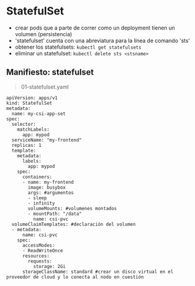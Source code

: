 # StatefulSet
- crear pods que a parte de correr como un deployment tienen un volumen (persistencia)
- 'statefulset' cuenta con una abreviatura para la línea de comando 'sts'
- obtener los statefulsets: `kubectl get statefulsets`
- eliminar un statefulset: `kubectl delete sts <stsname>`
## Manifiesto: statefulset
> 01-statefulset.yaml
~~~
apiVersion: apps/v1
kind: StatefulSet
metadata:
  name: my-csi-app-set
spec:
  selector:
    matchLabels:
      app: mypod
  serviceName: "my-frontend"
  replicas: 1
  template:
    metadata:
      labels:
        app: mypod
    spec:
      containers:
      - name: my-frontend
        image: busybox
        args: #argumentos
        - sleep
        - infinity
        volumeMounts: #volumenes montados
        - mountPath: "/data"
          name: csi-pvc
  volumeClaimTemplates: #declaración del volumen
  - metadata:
      name: csi-pvc
    spec:
      accessModes:
      - ReadWriteOnce
      resources:
        requests:
          storage: 2Gi
      storageClassName: standard #crear un disco virtual en el proveedor de cloud y lo conecta al nodo en cuestión
~~~